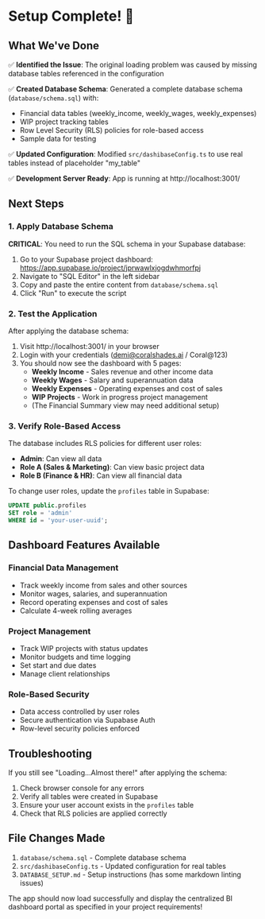 # Setup Complete! 🎉

## What We've Done

✅ **Identified the Issue**: The original loading problem was caused by missing database tables referenced in the configuration

✅ **Created Database Schema**: Generated a complete database schema (`database/schema.sql`) with:
   - Financial data tables (weekly_income, weekly_wages, weekly_expenses)
   - WIP project tracking tables
   - Row Level Security (RLS) policies for role-based access
   - Sample data for testing

✅ **Updated Configuration**: Modified `src/dashibaseConfig.ts` to use real tables instead of placeholder "my_table"

✅ **Development Server Ready**: App is running at http://localhost:3001/

## Next Steps

### 1. Apply Database Schema
**CRITICAL**: You need to run the SQL schema in your Supabase database:

1. Go to your Supabase project dashboard: https://app.supabase.io/project/jprwawlxjogdwhmorfpj
2. Navigate to "SQL Editor" in the left sidebar
3. Copy and paste the entire content from `database/schema.sql`
4. Click "Run" to execute the script

### 2. Test the Application
After applying the database schema:

1. Visit http://localhost:3001/ in your browser
2. Login with your credentials (demi@coralshades.ai / Coral@123)
3. You should now see the dashboard with 5 pages:
   - **Weekly Income** - Sales revenue and other income data
   - **Weekly Wages** - Salary and superannuation data
   - **Weekly Expenses** - Operating expenses and cost of sales
   - **WIP Projects** - Work in progress project management
   - (The Financial Summary view may need additional setup)

### 3. Verify Role-Based Access
The database includes RLS policies for different user roles:
- **Admin**: Can view all data
- **Role A (Sales & Marketing)**: Can view basic project data
- **Role B (Finance & HR)**: Can view all financial data

To change user roles, update the `profiles` table in Supabase:
```sql
UPDATE public.profiles 
SET role = 'admin' 
WHERE id = 'your-user-uuid';
```

## Dashboard Features Available

### Financial Data Management
- Track weekly income from sales and other sources
- Monitor wages, salaries, and superannuation
- Record operating expenses and cost of sales
- Calculate 4-week rolling averages

### Project Management
- Track WIP projects with status updates
- Monitor budgets and time logging
- Set start and due dates
- Manage client relationships

### Role-Based Security
- Data access controlled by user roles
- Secure authentication via Supabase Auth
- Row-level security policies enforced

## Troubleshooting

If you still see "Loading...Almost there!" after applying the schema:
1. Check browser console for any errors
2. Verify all tables were created in Supabase
3. Ensure your user account exists in the `profiles` table
4. Check that RLS policies are applied correctly

## File Changes Made

1. `database/schema.sql` - Complete database schema
2. `src/dashibaseConfig.ts` - Updated configuration for real tables
3. `DATABASE_SETUP.md` - Setup instructions (has some markdown linting issues)

The app should now load successfully and display the centralized BI dashboard portal as specified in your project requirements!